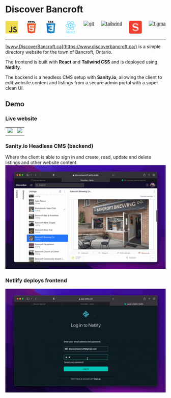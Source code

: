 # Discover Bancroft

<div style="display: flex; width: 100%; justify-content: space-between">
<a href="https://developer.mozilla.org/en-US/docs/Web/JavaScript" target="_blank" rel="noreferrer"> <img src="https://raw.githubusercontent.com/devicons/devicon/master/icons/javascript/javascript-original.svg" alt="javascript" width="40" height="40"/> </a> 
<a href="https://www.w3.org/html/" target="_blank" rel="noreferrer"> <img src="https://raw.githubusercontent.com/devicons/devicon/master/icons/html5/html5-original-wordmark.svg" alt="html5" width="40" height="40"/> </a> 
<a href="https://www.w3schools.com/css/" target="_blank" rel="noreferrer"> <img src="https://raw.githubusercontent.com/devicons/devicon/master/icons/css3/css3-original-wordmark.svg" alt="css3" width="40" height="40"/> </a> 
<a href="https://reactjs.org/" target="_blank" rel="noreferrer"> <img src="https://raw.githubusercontent.com/devicons/devicon/master/icons/react/react-original-wordmark.svg" alt="react" width="40" height="40"/> </a> 
<a href="https://git-scm.com/" target="_blank" rel="noreferrer"> <img src="https://www.vectorlogo.zone/logos/git-scm/git-scm-icon.svg" alt="git" width="40" height="40"/> </a> 
<a href="https://tailwindcss.com/" target="_blank" rel="noreferrer"> <img src="https://www.vectorlogo.zone/logos/tailwindcss/tailwindcss-icon.svg" alt="tailwind" width="40" height="40"/> </a> 
<a href="https://www.sanity.io/" target="_blank" rel="noreferrer"><svg alt="sanity" width="40" height="40" viewBox="0 0 28 28" fill="none" xmlns="http://www.w3.org/2000/svg"><rect width="28" height="28" rx="3" fill="#F03E2F"></rect><path d="M8.62 7.25c0 2.41 1.52 3.84 4.54 4.6l3.21.73c2.87.64 4.61 2.25 4.61 4.87a4.91 4.91 0 01-1.07 3.15c0-2.61-1.37-4.02-4.69-4.87l-3.15-.7c-2.52-.57-4.47-1.89-4.47-4.73a4.89 4.89 0 011.02-3.05z" fill="#fff"></path><path d="M17.94 16.8c1.37.87 1.97 2.07 1.97 3.8-1.13 1.42-3.12 2.22-5.46 2.22-3.94 0-6.7-1.9-7.3-5.21h3.78c.48 1.52 1.77 2.22 3.5 2.22 2.1 0 3.49-1.1 3.52-3.03" fill="#F9B1AB"></path><path d="M10.59 10.82a3.99 3.99 0 01-1.97-3.57c1.1-1.4 3-2.27 5.32-2.27 4 0 6.33 2.08 6.9 5H17.2c-.4-1.15-1.4-2.05-3.23-2.05-1.96 0-3.3 1.12-3.37 2.9" fill="#F9B1AB"></path></svg></a>
<a href="https://www.figma.com/" target="_blank" rel="noreferrer"> <img src="https://www.vectorlogo.zone/logos/figma/figma-icon.svg" alt="figma" width="40" height="40"/> </a> 

</div>

---

[www.DiscoverBancroft.ca](https://www.discoverbancroft.ca/) is a simple directory website for the town of Bancroft, Ontario. 

The frontend is built with **React** and **Tailwind CSS** and is deployed using **Netlify**. 

The backend is a headless CMS setup with **Sanity.io**, allowing the client to edit website content and listings from a secure admin portal with a super clean UI.

## Demo

### Live website
| | |
| --- | --- |
| ![](./docs/discovban-client.gif) | ![](./docs/discovban-responsive.gif) |

### Sanity.io Headless CMS (backend)
Where the client is able to sign in and create, read, update and delete listings and other website content.
![](./docs/discovban-sanitystudio.gif)

### Netlify deploys frontend
![](./docs/discovban-netlify.gif)


